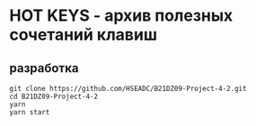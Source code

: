 # HOT KEYS - архив полезных сочетаний клавиш

## разработка

```
git clone https://github.com/HSEADC/B21DZ09-Project-4-2.git
cd B21DZ09-Project-4-2
yarn
yarn start
```
